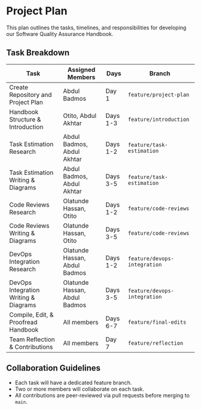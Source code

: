 # Project Plan

This plan outlines the tasks, timelines, and responsibilities for developing our Software Quality Assurance Handbook.

## Task Breakdown

| Task                                   | Assigned Members                 | Days     | Branch                           |
|----------------------------------------|----------------------------------|----------|----------------------------------|
| Create Repository and Project Plan     | Abdul Badmos                     | Day 1    | `feature/project-plan`           |
| Handbook Structure & Introduction      | Otito, Abdul Akhtar              | Days 1-3 | `feature/introduction`           |
| Task Estimation Research               | Abdul Badmos, Abdul Akhtar       | Days 1-2 | `feature/task-estimation`        |
| Task Estimation Writing & Diagrams     | Abdul Badmos, Abdul Akhtar       | Days 3-5 | `feature/task-estimation`        |
| Code Reviews Research                  | Olatunde Hassan, Otito           | Days 1-2 | `feature/code-reviews`           |
| Code Reviews Writing & Diagrams        | Olatunde Hassan, Otito           | Days 3-5 | `feature/code-reviews`           |
| DevOps Integration Research            | Olatunde Hassan, Abdul Badmos    | Days 1-2 | `feature/devops-integration`     |
| DevOps Integration Writing & Diagrams  | Olatunde Hassan, Abdul Badmos    | Days 3-5 | `feature/devops-integration`     |
| Compile, Edit, & Proofread Handbook    | All members                      | Days 6-7 | `feature/final-edits`            |
| Team Reflection & Contributions        | All members                      | Day 7    | `feature/reflection`             |

## Collaboration Guidelines
- Each task will have a dedicated feature branch.
- Two or more members will collaborate on each task.
- All contributions are peer-reviewed via pull requests before merging to `main`.